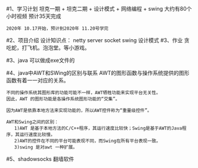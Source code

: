 #1、学习计划
    坦克一期 + 坦克二期 + 设计模式 + 网络编程 + swing 大约有80个小时视频
    预计35天完成
    
    2020年 10.17开始，预计到2020年 11.20号学完
#2、项目介绍
    设计知识点：
        netty server
        socket
        swing
        设计模式
#3、作业
    贪吃蛇，打飞机。泡泡堂。等小游戏。
    
#3、java 可以做成exe文件的

#4、java中AWT和SWing的区别与联系
    AWT的图形函数与操作系统提供的图形函数有着一一对应的关系。
    
    不同的操作系统其图形库的功能可能不一样，AWT牺牲功能来实现平台无关性。
    因此，AWT 的图形功能是各操作系统图形功能的“交集”。
    
    因为AWT是依靠本地方法来实现功能的，所以AWT控件称为“重量级控件”。 
    
    AWT和Swing之间的区别：
       1)AWT 是基于本地方法的C/C++程序，其运行速度比较快；Swing是基于AWT的Java程序，其运行速度比较慢。
       2)AWT的控件在不同的平台可能表现不同，而Swing在所有平台表现一致。
       3)swing 是对awt 一种扩展。
#5、shadowsocks
    翻墙软件